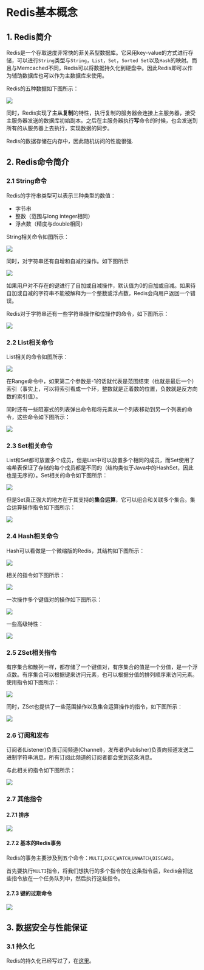 # Redis基本概念

## 1. Redis简介

Redis是一个存取速度非常快的菲关系型数据库。它采用key-value的方式进行存储，可以进行`String`类型与`String`，`List`，`Set`，`Sorted Set`以及`Hash`的映射。而且与Memcached不同，Redis可以将数据持久化到硬盘中。因此Redis即可以作为辅助数据库也可以作为主数据库来使用。

Redis的五种数据如下图所示：

![](images/1.png)

同时，Redis实现了**主从复制**的特性，执行复制的服务器会连接上主服务器，接受主服务器发送的数据库初始副本。之后在主服务器执行**写**命令的时候，也会发送到所有的从服务器上去执行，实现数据的同步。

Redis的数据存储在内存中，因此随机访问的性能很强.

## 2. Redis命令简介

### 2.1 String命令

Redis的字符串类型可以表示三种类型的数值：

* 字节串
* 整数（范围与long integer相同）
* 浮点数（精度与double相同）

String相关命令如图所示：

![](images/2.png)

同时，对字符串还有自增和自减的操作。如下图所示

![](images/2-1.png)

如果用户对不存在的键进行了自加或自减操作，默认值为0的自加或自减。如果待自加或自减的字符串不能被解释为一个整数或浮点数，Redis会向用户返回一个错误。

Redis对于字符串还有一些字符串操作和位操作的命令，如下图所示：

![](images/2-2.png)

### 2.2 List相关命令

List相关的命令如图所示：

![](images/3.png)

在Range命令中，如果第二个参数是-1的话就代表是范围结束（也就是最后一个）索引（事实上，可以将索引看成一个环，整数就是正着数的位置，负数就是反方向数的索引值）。

同时还有一些阻塞式的列表弹出命令和将元素从一个列表移动到另一个列表的命令，这些命令如下图所示：

![](images/3-1.png)

### 2.3 Set相关命令

List和Set都可放置多个成员，但是List中可以放置多个相同的成员，而Set使用了哈希表保证了存储的每个成员都是不同的（结构类似于Java中的HashSet，因此也是无序的）。Set相关的命令如下图所示：

![](images/4.png)

但是Set真正强大的地方在于其支持的**集合运算**，它可以组合和关联多个集合。集合运算操作指令如下图所示：

![](images/4-1.png)

### 2.4 Hash相关命令

Hash可以看做是一个微缩版的Redis，其结构如下图所示：

![](images/5.png)

相关的指令如下图所示：

![](images/6-1.png)

一次操作多个键值对的操作如下图所示：

![](images/6.png)

一些高级特性：

![](images/6-2.png)



### 2.5 ZSet相关指令

有序集合和散列一样，都存储了一个键值对，有序集合的值是一个分值，是一个浮点数。有序集合可以根据键来访问元素，也可以根据分值的排列顺序来访问元素。使用指令如下图所示：

![](images/7-1.png)

同时，ZSet也提供了一些范围操作以及集合运算操作的指令，如下图所示：

![](images/8.png)

### 2.6 订阅和发布

订阅者(Listener)负责订阅频道(Channel)，发布者(Publisher)负责向频道发送二进制字符串消息，所有订阅此频道的订阅者都会受到这条消息。

与此相关的指令如下图所示：

![](images/11.png)

### 2.7 其他指令

#### 2.7.1 排序

![](images/12.png)

#### 2.7.2 基本的Redis事务

Redis的事务主要涉及到五个命令：`MULTI`,`EXEC`,`WATCH`,`UNWATCH`,`DISCARD`。

首先要执行`MULTI`指令，将我们想执行的多个指令放在这条指令后，Redis会把这些指令放在一个任务队列中，然后执行这些指令。

#### 2.7.3 键的过期命令

![](images/13.png)

## 3. 数据安全与性能保证

### 3.1 持久化

Redis的持久化已经写过了，在[这里](../Sundry/Redis.md)。
